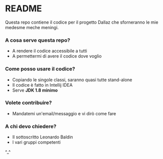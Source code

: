 # README #

Questa repo contiene il codice per il progetto Dallaz che sforneranno le mie medesme meche meningi.

### A cosa serve questa repo? ###

* A rendere il codice accessibile a tutti
* A permettermi di avere il codice dove voglio

### Come posso usare il codice? ###

* Copiando le singole classi, saranno quasi tutte stand-alone
* Il codice è fatto in Intellij IDEA
* Serve **JDK 1.8 minimo**

### Volete contribuire? ###

* Mandatemi un'email/messaggio e vi dirò come fare

### A chi devo chiedere? ###

* Il sottoscritto Leonardo Baldin
* I vari gruppi competenti

^_^